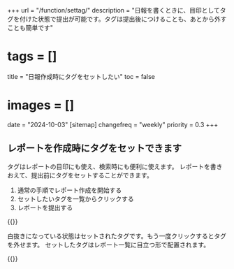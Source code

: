 +++
url = "/function/settag/"
description = "日報を書くときに、目印としてタグを付けた状態で提出が可能です。タグは提出後につけることも、あとから外すことも簡単です"
# tags = []
title = "日報作成時にタグをセットしたい"
toc = false
# images = []
date = "2024-10-03"
[sitemap]
  changefreq = "weekly"
  priority = 0.3
+++

## レポートを作成時にタグをセットできます

タグはレポートの目印にも使え、検索時にも便利に使えます。
レポートを書きおえて、提出前にタグをセットすることができます。

1. 通常の手順でレポート作成を開始する
2. セットしたいタグを一覧からクリックする
3. レポートを提出する

{{<iTablet filename="setTag" msg="クリックするだけでタグを簡単につけられます" alice="pc">}}

白抜きになっている状態はセットされたタグです。もう一度クリックするとタグを外せます。
セットしたタグはレポート一覧に目立つ形で配置されます。

{{<iTablet filename="reportList" msg="タグの付いたレポートは一覧表からもわかるので目立ちます" alice="pc">}}
